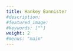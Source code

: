 ```yaml
---
title: Hankey Bannister
#description: 
#featured_image: 
#keywords: [""]
weight: 2
#menus: "main"
---
```

